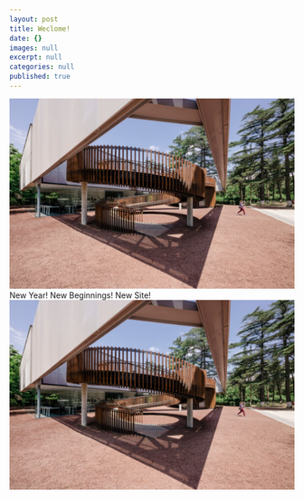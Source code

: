 ```yaml
---
layout: post
title: Weclome!
date: {}
images: null
excerpt: null
categories: null
published: true
---
```



![](/uploads/versions/19679105-1362118153844061-4269301735498166812-o-1---x----1500-1000x---.jpg)New Year! New Beginnings! New Site!
![19679105_1362118153844061_4269301735498166812_o.jpg](/_posts/19679105_1362118153844061_4269301735498166812_o.jpg)

